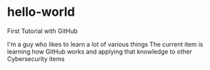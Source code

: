# hello-world
First Tutorial with GitHub

I'm a guy who likes to learn a lot of various things
The current item is learning how GitHub works and applying that knowledge to other Cybersecurity items
